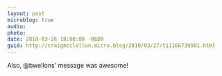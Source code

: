 ```yaml
---
layout: post
microblog: true
audio: 
photo: 
date: 2010-03-26 18:00:00 -0600
guid: http://craigmcclellan.micro.blog/2010/03/27/t11166739901.html
---
```

Also, @bwellons' message was awesome!
